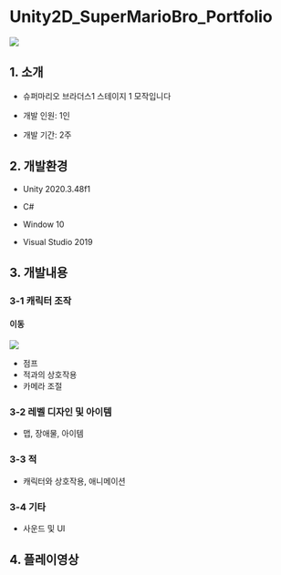 # Unity2D_SuperMarioBro_Portfolio
<img src="https://github.com/user-attachments/assets/0ba0b8cf-76ed-4881-a925-978ad3556eea"/>

## 1. 소개

+ 슈퍼마리오 브라더스1 스테이지 1 모작입니다

+ 개발 인원: 1인

+ 개발 기간: 2주

## 2. 개발환경
+ Unity 2020.3.48f1
  
+ C#
  
+ Window 10
  
+ Visual Studio 2019
  
## 3. 개발내용
### 3-1 캐릭터 조작
#### 이동
<img src="https://github.com/user-attachments/assets/5d7a5adf-922a-429d-849b-84729719d879">

+ 점프
+ 적과의 상호작용 
+ 카메라 조절
### 3-2 레벨 디자인 및 아이템
+ 맵, 장애물, 아이템
### 3-3 적
+ 캐릭터와 상호작용, 애니메이션
### 3-4 기타
+ 사운드 및 UI
  
## 4. 플레이영상


